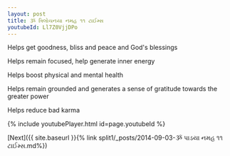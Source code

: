 ```yaml
---
layout: post
title: ૐ ત્રિલોચનયા નમહ ૧૧ ટાઈમ્સ
youtubeId: Ll7Z0VjjDPo
---
```

 
 
Helps get goodness, bliss and peace and God's blessings
 
Helps remain focused, help generate inner energy 
 
Helps boost physical and mental health 
 
Helps remain grounded and generates a sense of gratitude towards the greater power 
 
Helps reduce bad karma
 
 
 
 


{% include youtubePlayer.html id=page.youtubeId %}
 
[Next]({{ site.baseurl }}{% link  split1/_posts/2014-09-03-ૐ પાડયા નમહ ૧૧ ટાઈમ્સ.md%})
 
